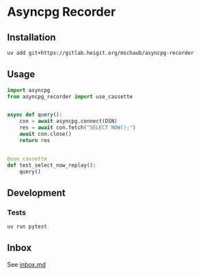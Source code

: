 # Asyncpg Recorder

## Installation

```bash
uv add git+https://gitlab.heigit.org/mschaub/asyncpg-recorder
```

## Usage

```python
import asyncpg
from asyncpg_recorder import use_cassette


async def query():
    con = await asyncpg.connect(DSN)
    res = await con.fetch("SELECT NOW();")
    await con.close()
    return res


@use_cassette
def test_select_now_replay():
    query()
```

## Development

### Tests

```bash
uv run pytest
```

## Inbox

See [inbox.md](/inbox.md)

